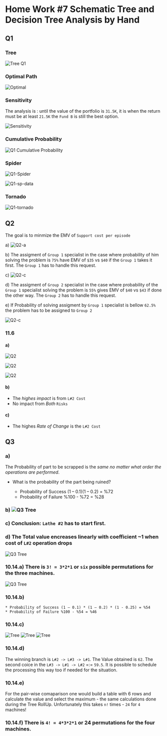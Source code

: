 # Home Work #7 Schematic Tree and Decision Tree Analysis by Hand

## Q1

### Tree

![Tree Q1](HW7-Q1.png)

### Optimal Path

![Optimal](HW7-Q1-1.png)

### Sensitivity

The analysis is : until the value of the portfolio is `31.5K`, it is when the  return must be at least `21.5K` the `Fund B` is still the best option.

![Sensitivity](HW7-Q1-Fund-A-Return.png)

### Cumulative Probability

![Q1 Cumulative Probability](HW7-Q1-cumul-prob.png)

### Spider

![Q1-Spider](HW7-Q1-spider.png)


![Q1-sp-data](HW7-Q1-spider-data.png)

### Tornado

![Q1-tornado](HW7-Q1-tornado.png)


## Q2

The goal is to minmize the EMV of `Support cost per episode`

  a) ![Q2-a](HW7-Q2-a.png)
  
  b) The assigment of `Group 1` specialist in the case where probability of him solving the problem is `75%` have EMV of `$35` vs `$40` if the `Group 1` takes it first. The `Group 1` has to handle this request.

  c) ![Q2-c](HW7-Q2-c.png)
  
  d) The assigment of `Group 2` specialist in the case where probability of the `Group 1` specialist solving the problem is `55%` gives EMV of `$40` vs `$43` if done the other way.  The `Group 2` has to handle this request.

  e) If Probability of solving assigment by `Group 1` specialist is bellow `62.5%` the problem has to be assigned to `Group 2`
  
  ![Q2-c](HW7-Q2-e.png)

### 11.6

#### a)
  
![Q2](11.6.3.png)
  
![Q2](11.6.1.png)
  
![Q2](11.6.2.png)
  
#### b) 

- The _highes impact_ is from `L#2 Cost`
- No impact from _Both_ `Risks` 

#### c)

- The highes _Rate of Change_ is the `L#2 Cost`

## Q3 

### a)
The Probability of part to be scrapped is the _same no matter what order the operations are performed_.
  * What is the probability of the part being ruined?
  
    * Probability of Success (1 – 0.1)(1 – 0.2) = %72 
    * Probability of Failure %100 - %72 = %28

### b) ![Q3 Tree](10.13.b.png)


### c)  Conclusion: `Lathe #2` has to start first.


### d) The Total value encreases linearly with coefficient ~1 when cost of `L#2` operation drops

![Q3 Tree](10.13.d.png)


### 10.14.a) There is `3! = 3*2*1` or `six` possible permutations for the three machines.

![Q3 Tree](10.14.a.png)

### 10.14.b)
  
    * Probability of Success (1 – 0.1) * (1 – 0.2) * (1 - 0.25) = %54
    * Probability of Failure %100 - %54 = %46

### 10.14.c)

![Tree](10.14.L1.png)
![Tree](10.14.L2.png)
![Tree](10.14.L3.png)


### 10.14.d)

The winning branch is `L#2 -> L#3 -> L#1`. The Value obtained is `62`. The second coice in the `L#3 -> L#1 -> L#2` =:= `59.5`. It is possible to schedule the processing this way too if needed for the situation. 

### 10.14.e)

For the pair-wise comaparison one would build a table with 6 rows and calculate the value and select the maximum - the same calculations done during the Tree RollUp. 
Unfortunately this takes `n!` times - `24` for `4` machines!

### 10.14.f) There is `4! = 4*3*2*1` or 24 permutations for the four machines.


